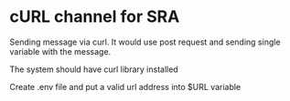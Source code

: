 # cURL channel for SRA

Sending message via curl. It would use post request and sending single variable with the message.

The system should have curl library installed

Create .env file and put a valid url address into $URL variable